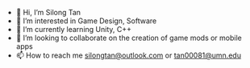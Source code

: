 - 👋 Hi, I’m Silong Tan
- 👀 I’m interested in Game Design, Software
- 🌱 I’m currently learning Unity, C++
- 💞️ I’m looking to collaborate on the creation of game mods or mobile apps
- 📫 How to reach me silongtan@outlook.com or tan00081@umn.edu

<!---
silongtan/silongtan is a ✨ special ✨ repository because its `README.md` (this file) appears on your GitHub profile.
You can click the Preview link to take a look at your changes.
--->
